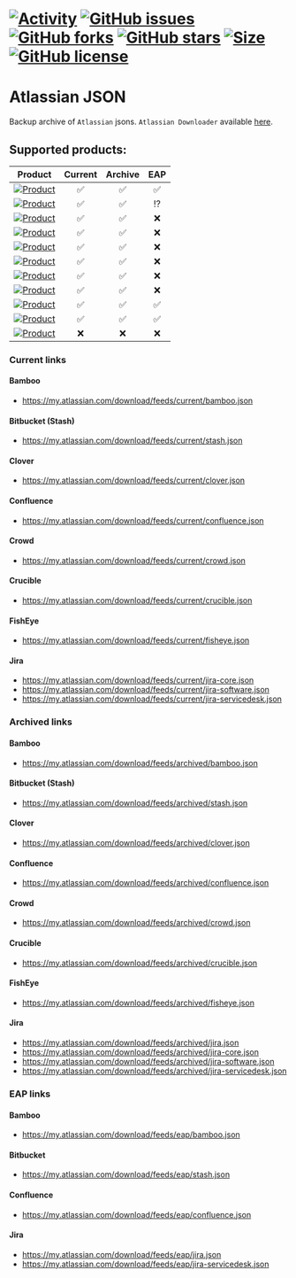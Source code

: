 # [![Activity](https://img.shields.io/github/commit-activity/m/EpicMorg/atlassian-json?label=commits&style=for-the-badge)](https://github.com/EpicMorg/atlassian-json/commits) [![GitHub issues](https://img.shields.io/github/issues/EpicMorg/atlassian-json.svg?style=for-the-badge)](https://github.com/EpicMorg/atlassian-json/issues) [![GitHub forks](https://img.shields.io/github/forks/EpicMorg/atlassian-json.svg?style=for-the-badge)](https://github.com/EpicMorg/atlassian-json/network) [![GitHub stars](https://img.shields.io/github/stars/EpicMorg/atlassian-json.svg?style=for-the-badge)](https://github.com/EpicMorg/atlassian-json/stargazers)  [![Size](https://img.shields.io/github/repo-size/EpicMorg/atlassian-json?label=size&style=for-the-badge)](https://github.com/EpicMorg/atlassian-json/archive/master.zip) [![GitHub license](https://img.shields.io/github/license/EpicMorg/atlassian-json.svg?style=for-the-badge)](LICENSE.md)

# Atlassian JSON

Backup archive of `Atlassian` jsons. `Atlassian Downloader` available [here](https://github.com/EpicMorg/atlassian-downloader).

## Supported products:

| Product | Current | Archive | EAP  |
|-------------|:-------------:|:-------------:|:-------------:|
| [![Product](https://img.shields.io/static/v1?label=Atlassian&message=Bamboo&color=bright%20green&style=for-the-badge)](https://www.atlassian.com/software/bamboo) | :white_check_mark: | :white_check_mark: | :white_check_mark: |
| [![Product](https://img.shields.io/static/v1?label=Atlassian&message=Bitbucket%20(Stash)&color=bright%20green&style=for-the-badge)](https://www.atlassian.com/software/bitbucket) | :white_check_mark: | :white_check_mark: | :interrobang: |
| [![Product](https://img.shields.io/static/v1?label=Atlassian&message=Clover&color=bright%20green&style=for-the-badge)](https://www.atlassian.com/software/clover) | :white_check_mark: | :white_check_mark: | :x: |
| [![Product](https://img.shields.io/static/v1?label=Atlassian&message=Confluence&color=bright%20green&style=for-the-badge)](https://www.atlassian.com/software/confluence) | :white_check_mark: | :white_check_mark: | :x: |
| [![Product](https://img.shields.io/static/v1?label=Atlassian&message=Crowd&color=bright%20green&style=for-the-badge)](https://www.atlassian.com/software/crowd) | :white_check_mark: | :white_check_mark: | :x: |
| [![Product](https://img.shields.io/static/v1?label=Atlassian&message=Crucible&color=bright%20green&style=for-the-badge)](https://www.atlassian.com/software/crucible) | :white_check_mark: | :white_check_mark: | :x: |
| [![Product](https://img.shields.io/static/v1?label=Atlassian&message=FishEye&color=bright%20green&style=for-the-badge)](https://www.atlassian.com/software/fisheye) | :white_check_mark: | :white_check_mark: | :x: |
| [![Product](https://img.shields.io/static/v1?label=Atlassian&message=Jira%20Core&color=bright%20green&style=for-the-badge)](https://www.atlassian.com/software/jira/core) | :white_check_mark: | :white_check_mark: | :x: |
| [![Product](https://img.shields.io/static/v1?label=Atlassian&message=Jira%20Software&color=bright%20green&style=for-the-badge)](https://www.atlassian.com/software/jira) | :white_check_mark: | :white_check_mark: | :white_check_mark: |
| [![Product](https://img.shields.io/static/v1?label=Atlassian&message=Jira%20Servicedesk&color=bright%20green&style=for-the-badge)](https://www.atlassian.com/software/jira/service-management) | :white_check_mark: | :white_check_mark: | :white_check_mark: |
| [![Product](https://img.shields.io/static/v1?label=Atlassian&message=SourceTree&color=yellow&style=for-the-badge)](https://www.atlassian.com/software/sourcetree) | :x: | :x: | :x: |


### Current links

#### Bamboo
* https://my.atlassian.com/download/feeds/current/bamboo.json

#### Bitbucket (Stash)
* https://my.atlassian.com/download/feeds/current/stash.json

#### Clover
* https://my.atlassian.com/download/feeds/current/clover.json

#### Confluence
* https://my.atlassian.com/download/feeds/current/confluence.json

#### Crowd
* https://my.atlassian.com/download/feeds/current/crowd.json

#### Crucible
* https://my.atlassian.com/download/feeds/current/crucible.json

#### FishEye
* https://my.atlassian.com/download/feeds/current/fisheye.json

#### Jira
* https://my.atlassian.com/download/feeds/current/jira-core.json
* https://my.atlassian.com/download/feeds/current/jira-software.json
* https://my.atlassian.com/download/feeds/current/jira-servicedesk.json


### Archived links

#### Bamboo
* https://my.atlassian.com/download/feeds/archived/bamboo.json

#### Bitbucket (Stash)
* https://my.atlassian.com/download/feeds/archived/stash.json

#### Clover
* https://my.atlassian.com/download/feeds/archived/clover.json

#### Confluence
* https://my.atlassian.com/download/feeds/archived/confluence.json

#### Crowd
* https://my.atlassian.com/download/feeds/archived/crowd.json

#### Crucible
* https://my.atlassian.com/download/feeds/archived/crucible.json

#### FishEye
* https://my.atlassian.com/download/feeds/archived/fisheye.json

#### Jira
* https://my.atlassian.com/download/feeds/archived/jira.json
* https://my.atlassian.com/download/feeds/archived/jira-core.json
* https://my.atlassian.com/download/feeds/archived/jira-software.json
* https://my.atlassian.com/download/feeds/archived/jira-servicedesk.json


### EAP links

#### Bamboo
* https://my.atlassian.com/download/feeds/eap/bamboo.json

#### Bitbucket

* https://my.atlassian.com/download/feeds/eap/stash.json

#### Confluence
* https://my.atlassian.com/download/feeds/eap/confluence.json

#### Jira
* https://my.atlassian.com/download/feeds/eap/jira.json
* https://my.atlassian.com/download/feeds/eap/jira-servicedesk.json
